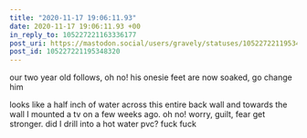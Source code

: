 ```yaml
---
title: "2020-11-17 19:06:11.93"
date: 2020-11-17 19:06:11.93 +00
in_reply_to: 105227221163336177
post_uri: https://mastodon.social/users/gravely/statuses/105227221195348320
post_id: 105227221195348320
---
```

our two year old follows, oh no! his onesie feet are now soaked, go change him

looks like a half inch of water across this entire back wall and towards the wall I mounted a tv on a few weeks ago. oh no! worry, guilt, fear get stronger. did I drill into a hot water pvc? fuck fuck


